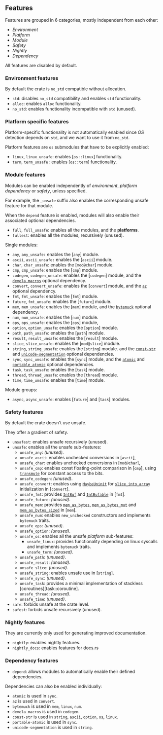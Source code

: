 ## Features

Features are grouped in 6 categories, mostly independent from each other:
- *Environment*
- *Platform*
- *Module*
- *Safety* 
- *Nightly*
- *Dependency*

All features are disabled by default.


### Environment features

By default the crate is `no_std` compatible without allocation.

- `std`: disables `no_std` compatibility and enables `std` functionality.
- `alloc`: enables `alloc` functionality.
- `no_std`: enables functionality incompatible with `std` (unused).


### Platform specific features

Platform-specific functionality is not automatically enabled since *OS* detection
depends on `std`, and we want to use it from `no_std`.

Platform features are `os` submodules that have to be explicitly enabled:
- `linux`, `linux_unsafe`: enables [`os::linux`] functionality.
- `term`, `term_unsafe:` enables [`os::term`] functionality.


### Module features

Modules can be enabled independently of *environment*, *platform* *dependency*
or *safety*, unless specified.

For example, the `_unsafe` suffix also enables the corresponding unsafe feature
for that module.

When the `depend` feature is enabled, modules will also enable their associated
optional dependencies.

- `full`, `full_unsafe`: enables all the modules, and the **platforms**.
- `fullest`: enables all the modules, recursively (unused).

Single modules: 
- `any`, `any_unsafe:` enables the [`any`] module.
- `ascii`, `ascii_unsafe:` enables the [`ascii`] module.
- `char`, `char_unsafe`: enables the [`mod@char`] module.
- `cmp`, `cmp_unsafe`: enables the [`cmp`] module.
- `codegen`, `codegen_unsafe`: enables the [`codegen`] module,
  and the [`devela_macros`] optional dependency.
- `convert`, `convert_unsafe`: enables the [`convert`] module,
  and the [`az`] optional dependency.
- `fmt`, `fmt_unsafe`: enables the [`fmt`] module.
- `future`, `fmt_unsafe`: enables the [`future`] module.
- `mem`, `mem_unsafe`: enables the [`mem`] module,
  and the [`bytemuck`] optional dependency.
- `num`, `num_unsafe`: enables the [`num`] module.
- `ops`, `ops_unsafe`: enables the [`ops`] module,
- `option`, `option_unsafe`: enables the [`option`] module.
- `path`, `path_unsafe`: enables the [`path`] module.
- `result`, `result_unsafe`: enables the [`result`] module.
- `slice`, `slice_unsafe`: enables the [`mod@slice`] module.
- `string`, `string_unsafe`: enables the [`string`] module.
  and the [`const-str`] and [`unicode-segmentation`] optional dependencies.
- `sync`, `sync_unsafe`: enables the [`sync`] module,
  and the [`atomic`] and [`portable_atomic`] optional dependencies.
- `task`, `task_unsafe`: enables the [`task`] module.
- `thread`, `thread_unsafe`: enables the [`thread`] module.
- `time`, `time_unsafe`: enables the [`time`] module.

Module groups:
- `async`, `async_unsafe`: enables [`future`] and [`task`] modules.


### Safety features

By default the crate doesn't use unsafe.

They offer a gradient of safety.

- `unsafest`: enables unsafe recursively (unused).
- `unsafe`: enables all the unsafe sub-features:
  - `unsafe_any`: *(unused)*.
  - `unsafe_ascii`: enables unchecked conversions in [`ascii`],
  - `unsafe_char`: enables unchecked conversions in [`mod@char`],
  - `unsafe_cmp`: enables const floating-point comparison in [`cmp`],
       using [`transmute`] for constant access to the bits.
  - `unsafe_codegen`: *(unused)*.
  - `unsafe_convert`: enables using [`MaybeUninit`] for [`slice_into_array`]
      initialization in [`convert`].
  - `unsafe_fmt`: provides [`IntBuf`] and [`IntBufable`] in [`fmt`].
  - `unsafe_future`: *(unused)*.
  - `unsafe_mem`: provides [`mem_as_bytes`], [`mem_as_bytes_mut`] and
    [`mem_as_bytes_sized`] in [`mem`].
  - `unsafe_num`: enables `new_unchecked` constructors and implements `bytemuck` traits.
  - `unsafe_ops`: *(unused)*.
  - `unsafe_option`: *(unused)*.
  - `unsafe_os`: enables all the unsafe *platform* sub-features:
    - `unsafe_linux`: provides functionality depending on linux syscalls and
         implements `bytemuck` traits.
    - `unsafe_term`: *(unused)*.
  - `unsafe_path`: *(unused)*.
  - `unsafe_result`: *(unused)*.
  - `unsafe_slice`: *(unused)*.
  - `unsafe_string`: enables unsafe use in [`string`].
  - `unsafe_sync`: *(unused)*.
  - `unsafe_task`: provides a minimal implementation of stackless
    [coroutines][task::coroutine].
  - `unsafe_thread`: *(unused)*.
  - `unsafe_time`: *(unused)*.
- `safe`: forbids unsafe at the crate level.
- `safest`: forbids unsafe recursively (unused).


### Nightly features

They are currently only used for generating improved documentation.

- `nightly`: enables nightly features.
- `nightly_docs`: enables features for docs.rs


### Dependency features

- `depend`: allows modules to automatically enable their defined dependencies.

Dependencies can also be enabled individually:
- `atomic` is used in `sync`.
- `az` is used in `convert`.
- `bytemuck` is used in `mem`, `linux`, `num`.
- `devela_macros` is used in `codegen`.
- `const-str` is used in `string`, `ascii`, `option`, `os`, `linux`.
- `portable-atomic` is used in `sync`.
- `unicode-segmentation` is used in `string`.

[`IntBuf`]: fmt::IntBuf
[`IntBufable`]: fmt::IntBufAble
[`slice_into_array`]: convert::collection::slice_into_array
[`MaybeUninit`]: core::mem::MaybeUninit
[`transmute`]: core::mem::transmute
[`mem_as_bytes`]: mem::mem_as_bytes
[`mem_as_bytes_mut`]: mem::mem_as_bytes_mut
[`mem_as_bytes_sized`]: mem::mem_as_bytes_sized

[`atomic`]: depend::atomic
[`az`]: depend::az
[`bytemuck`]: depend::bytemuck
[`devela_macros`]: depend::devela_macros
[`const-str`]: depend::const_str
[`portable_atomic`]: depend::portable_atomic
[`unicode-segmentation`]: depend::unicode_segmentation

